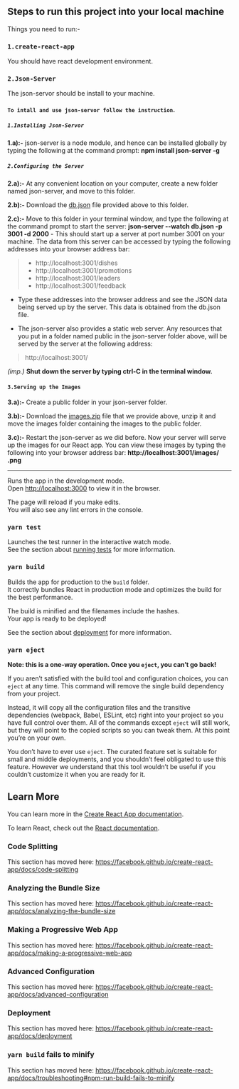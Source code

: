 ## Steps to run this project into your local machine

Things you need to run:- 

### `1.create-react-app`

You should have react development environment.

### `2.Json-Server`

The json-servor should be install to your machine.

#### `To intall and use json-servor follow the instruction`.

##### ``1.Installing Json-Servor``

**1.a):-** json-server is a node module, and hence can be installed globally by typing the following at the command prompt:
        **npm install json-server -g**


##### ``2.Configuring the Server``

**2.a):-** At any convenient location on your computer, create a new folder named json-server, and move to this folder.

**2.b):-** Download the [db.json](https://d3c33hcgiwev3.cloudfront.net/mNhQRT-6EeieJwrYiMRpMg_99c854b03fba11e8bac2b7a30cba3e24_db.json?Expires=1604534400&Signature=RJ4mSC00Tk74EWR-Kx7VL8d7C9J4CnEZEhSF8aJ~q-21Z6KvzZJq8x-ibmNuvOujmTw9sSFXf3d-Nlitxuu-jpx4Ug8DQAPmn0IFxasvUoYtRYjbaLBScPB2Pw0XX7BgFJeGrATtt4GP5peOmaHaSlh~XkqVia9CQEL8dZp3cpo_&Key-Pair-Id=APKAJLTNE6QMUY6HBC5A) file provided above to this folder.

**2.c):-** Move to this folder in your terminal window, and type the following at the command prompt to start the server:
          **json-server --watch db.json -p 3001 -d 2000**
         - This should start up a server at port number 3001 on your machine. The data from this server can be accessed by typing the following addresses into your browser address bar:
> - http://localhost:3001/dishes
> - http://localhost:3001/promotions
> - http://localhost:3001/leaders
> - http://localhost:3001/feedback
  
  - Type these addresses into the browser address and see the JSON data being served up by the server. This data is obtained from the db.json file.
  
  - The json-server also provides a static web server. Any resources that you put in a folder named public in the json-server folder above, will be served by the server at the following address:
  > http://localhost:3001/
  
  *(imp.)* **Shut down the server by typing ctrl-C in the terminal window.**


#### ``3.Serving up the Images``

**3.a):-** Create a public folder in your json-server folder.

**3.b):-** Download the [images.zip](https://d3c33hcgiwev3.cloudfront.net/dkYXuzfFEei9LwoRWz3xkg_77143c6037c511e8b2a51d62a734b875_images.zip?Expires=1604534400&Signature=YCUjllIoXR0cAaEJ8a8FfLp34sbvxMRK-RNvSHm0G9FeFZe-oYglxaYnK5c49UxeUnaDnrUdSQ23x5~WJaHek46DEBIReadrWkfpxTgujuRZ6z3hjMa2B6kspFCwx5mli9xyyRMkCeMuD2FTP~hZhvMqFl-n747lv66vZY81xQw_&Key-Pair-Id=APKAJLTNE6QMUY6HBC5A) file that we provide above, unzip it and move the images folder containing the images to the public folder.

**3.c):-** Restart the json-server as we did before. Now your server will serve up the images for our React app. You can view these images by typing the following into your browser address bar:
        **http://localhost:3001/images/<image name>.png**
  
--------------------------------------------------------------------------------------------------------------------------------------------------------------------------------

Runs the app in the development mode.<br />
Open [http://localhost:3000](http://localhost:3000) to view it in the browser.

The page will reload if you make edits.<br />
You will also see any lint errors in the console.

### `yarn test`

Launches the test runner in the interactive watch mode.<br />
See the section about [running tests](https://facebook.github.io/create-react-app/docs/running-tests) for more information.

### `yarn build`

Builds the app for production to the `build` folder.<br />
It correctly bundles React in production mode and optimizes the build for the best performance.

The build is minified and the filenames include the hashes.<br />
Your app is ready to be deployed!

See the section about [deployment](https://facebook.github.io/create-react-app/docs/deployment) for more information.

### `yarn eject`

**Note: this is a one-way operation. Once you `eject`, you can’t go back!**

If you aren’t satisfied with the build tool and configuration choices, you can `eject` at any time. This command will remove the single build dependency from your project.

Instead, it will copy all the configuration files and the transitive dependencies (webpack, Babel, ESLint, etc) right into your project so you have full control over them. All of the commands except `eject` will still work, but they will point to the copied scripts so you can tweak them. At this point you’re on your own.

You don’t have to ever use `eject`. The curated feature set is suitable for small and middle deployments, and you shouldn’t feel obligated to use this feature. However we understand that this tool wouldn’t be useful if you couldn’t customize it when you are ready for it.

## Learn More

You can learn more in the [Create React App documentation](https://facebook.github.io/create-react-app/docs/getting-started).

To learn React, check out the [React documentation](https://reactjs.org/).

### Code Splitting

This section has moved here: https://facebook.github.io/create-react-app/docs/code-splitting

### Analyzing the Bundle Size

This section has moved here: https://facebook.github.io/create-react-app/docs/analyzing-the-bundle-size

### Making a Progressive Web App

This section has moved here: https://facebook.github.io/create-react-app/docs/making-a-progressive-web-app

### Advanced Configuration

This section has moved here: https://facebook.github.io/create-react-app/docs/advanced-configuration

### Deployment

This section has moved here: https://facebook.github.io/create-react-app/docs/deployment

### `yarn build` fails to minify

This section has moved here: https://facebook.github.io/create-react-app/docs/troubleshooting#npm-run-build-fails-to-minify

